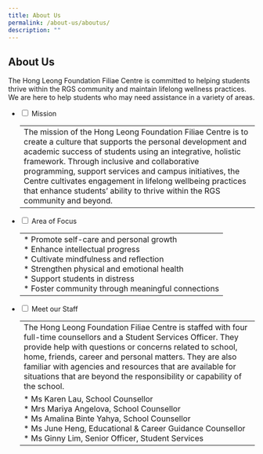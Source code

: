 ```yaml
---
title: About Us
permalink: /about-us/aboutus/
description: ""
---
```

## About Us

The Hong Leong Foundation Filiae Centre is committed to helping students thrive within the RGS community and maintain lifelong wellness practices. We are here to help students who may need assistance in a variety of areas.

<ul class="jekyllcodex_accordion">
<li>
<input type="checkbox" id="accordion1">
<label for="accordion1">Mission</label>
<div>
	<table>
		<tr>
			<td>The mission of the Hong Leong Foundation Filiae Centre is to create a culture that supports the personal development and academic success of students using an integrative, holistic framework. Through inclusive and collaborative programming, support services and campus initiatives, the Centre cultivates engagement in lifelong wellbeing practices that enhance students’ ability to thrive within the RGS community and beyond.</td>
		</tr>
	</table>
	</div>
		</li>
	<li>
		<input type="checkbox" id="accordion2">
<label for="accordion2">Area of Focus</label>
<div>
	<table>
		<tr>
			<td>*   Promote self-care and personal growth<br>*   Enhance intellectual progress<br>*   Cultivate mindfulness and reflection<br>*   Strengthen physical and emotional health<br>*   Support students in distress<br>*   Foster community through meaningful connections</td>
		</tr>
	</table>
		</div>
	</li>
		<li>
			<input type="checkbox" id="accordion3">
<label for="accordion3">Meet our Staff</label>
<div>
	<table>
		<tr>
			<td>The Hong Leong Foundation Filiae Centre is staffed with four full-time counsellors and a Student Services Officer. They provide help with questions or concerns related to school, home, friends, career and personal matters. They are also familiar with agencies and resources that are available for situations that are beyond the responsibility or capability of the school.</td>
		</tr>
			<tr>
				<td>*   Ms Karen Lau, School Counsellor<br>*   Mrs Mariya Angelova, School Counsellor<br>*   Ms Amalina Binte Yahya, School Counsellor<br>*   Ms June Heng, Educational & Career Guidance Counsellor<br>*   Ms Ginny Lim, Senior Officer, Student Services</td>
		</tr>
	</table>
			</div>
	</li>
	<ul>
			